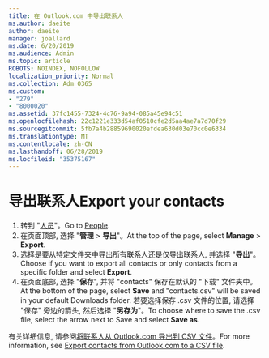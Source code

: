 ```yaml
---
title: 在 Outlook.com 中导出联系人
ms.author: daeite
author: daeite
manager: joallard
ms.date: 6/20/2019
ms.audience: Admin
ms.topic: article
ROBOTS: NOINDEX, NOFOLLOW
localization_priority: Normal
ms.collection: Adm_O365
ms.custom:
- "279"
- "8000020"
ms.assetid: 37fc1455-7324-4c76-9a94-085a45e94c51
ms.openlocfilehash: 22c1221e333d54af0510cfe2d5aa4ae7a7d70f29
ms.sourcegitcommit: 5fb7a4b28859690020efdea630d03e70cc0e6334
ms.translationtype: MT
ms.contentlocale: zh-CN
ms.lasthandoff: 06/28/2019
ms.locfileid: "35375167"
---
```

# <a name="export-your-contacts"></a><span data-ttu-id="2db38-102">导出联系人</span><span class="sxs-lookup"><span data-stu-id="2db38-102">Export your contacts</span></span>

1. <span data-ttu-id="2db38-103">转到 "[人员](https://outlook.live.com/people/)"。</span><span class="sxs-lookup"><span data-stu-id="2db38-103">Go to [People](https://outlook.live.com/people/).</span></span>
2. <span data-ttu-id="2db38-104">在页面顶部, 选择 "**管理** \> **导出**"。</span><span class="sxs-lookup"><span data-stu-id="2db38-104">At the top of the page, select **Manage** \> **Export**.</span></span>
3. <span data-ttu-id="2db38-105">选择是要从特定文件夹中导出所有联系人还是仅导出联系人, 并选择 "**导出**"。</span><span class="sxs-lookup"><span data-stu-id="2db38-105">Choose if you want to export all contacts or only contacts from a specific folder and select **Export**.</span></span>
4. <span data-ttu-id="2db38-106">在页面底部, 选择 "**保存**", 并将 "contacts" 保存在默认的 "下载" 文件夹中。</span><span class="sxs-lookup"><span data-stu-id="2db38-106">At the bottom of the page, select **Save** and "contacts.csv" will be saved in your default Downloads folder.</span></span> <span data-ttu-id="2db38-107">若要选择保存 .csv 文件的位置, 请选择 "保存" 旁边的箭头, 然后选择 "**另存为**"。</span><span class="sxs-lookup"><span data-stu-id="2db38-107">To choose where to save the .csv file, select the arrow next to Save and select **Save as**.</span></span>

<span data-ttu-id="2db38-108">有关详细信息, 请参阅[将联系人从 Outlook.com 导出到 CSV 文件](https://support.office.com/article/578cca22-3550-4c73-b3f0-9978cfeac83f?wt.mc_id=Office_Outlook_com_Alchemy)。</span><span class="sxs-lookup"><span data-stu-id="2db38-108">For more information, see [Export contacts from Outlook.com to a CSV file](https://support.office.com/article/578cca22-3550-4c73-b3f0-9978cfeac83f?wt.mc_id=Office_Outlook_com_Alchemy).</span></span>